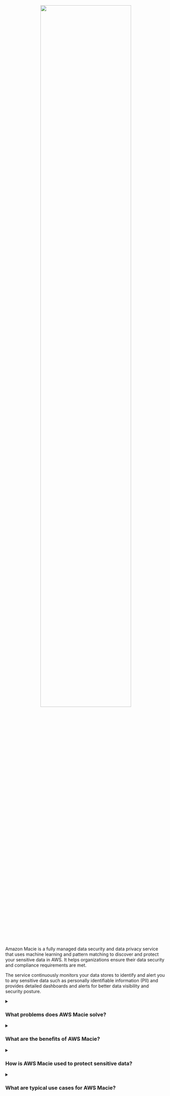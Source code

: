 <div align="center">
  <img src="https://d2908q01vomqb2.cloudfront.net/22d200f8670dbdb3e253a90eee5098477c95c23d/2022/12/22/Macie-image-1024x515.png" width="75%">
</div>
<br/>
Amazon Macie is a fully managed data security and data privacy service that uses machine learning and pattern matching to discover and protect your sensitive data in AWS. It helps organizations ensure their data security and compliance requirements are met.

The service continuously monitors your data stores to identify and alert you to any sensitive data such as personally identifiable information (PII) and provides detailed dashboards and alerts for better data visibility and security posture.

<details><summary> <h3>What problems does AWS Macie solve?</h3></summary>
<div align="center">
  <img src="https://cdn-icons-png.flaticon.com/512/4133/4133589.png" width="25%">
</div>  
Amazon Macie addresses several challenges in managing data security and compliance, including:

- Data Visibility: Provides comprehensive visibility into where sensitive data resides.
- Security and Compliance: Helps meet data privacy regulations and compliance requirements.
- Risk Mitigation: Identifies potential data security risks and generates alerts for timely action.
- Automation: Automates the discovery and classification of sensitive data to reduce manual effort and human error.
</details>
<details><summary><h3>What are the benefits of AWS Macie?</h3></summary>
<div align="center">
  <img src="https://cdn-icons-png.flaticon.com/512/3588/3588592.png" width="25%">
</div>  
Some key benefits of Amazon Macie include:

- Enhanced Data Security: Automatically discovers and protects sensitive data.
- Improved Compliance: Helps ensure compliance with data privacy regulations and standards.
- Operational Efficiency: Reduces the manual effort required for data discovery and classification.
- Actionable Insights: Provides detailed dashboards and alerts for proactive data security management.
- Scalability: Scales automatically to meet your data security needs as your data grows.
</details>

<details><summary><h3>How is AWS Macie used to protect sensitive data?</h3></summary>
  
<div align="center">
  <img src="https://cdn-icons-png.flaticon.com/512/1705/1705312.png" width="25%">
</div>  

Amazon Macie integrates with your AWS environment to automatically discover and classify sensitive data. It continuously scans your data stores, identifies sensitive information, and generates alerts for potential security risks. Macie can be configured to remediate risks automatically or to notify security teams for manual intervention.

</details>
<details><summary><h3>What are typical use cases for AWS Macie?</h3></summary>
<div align="center">
  <img src="https://cdn-icons-png.flaticon.com/512/2833/2833807.png" width="25%">
</div>  
Common use cases for Amazon Macie include:

- Data Security: Ensuring sensitive data is identified and protected.
- Regulatory Compliance: Meeting data privacy laws and regulations such as GDPR, HIPAA, and CCPA.
- Risk Management: Identifying and mitigating data security risks.
- Data Visibility: Gaining comprehensive visibility into the location and security of sensitive data.
- Automated Monitoring: Continuously monitoring data stores for sensitive information and potential security threats.
- Security Operations: Integrating with other AWS security services for a unified approach to data protection.
</details>
